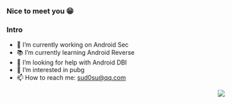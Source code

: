 ### Nice to meet you 😁

### Intro

- 📱 I’m currently working on Android Sec
- 📚 I’m currently learning Android Reverse
- 🤔 I’m looking for help with Android DBI
- 💖 I’m interested in pubg
- 📫 How to reach me: [sud0su@qq.com](mailto:sud0su@qq.com)

[<img align="right" src="https://github-readme-stats.vercel.app/api?username=Ch3nYe&theme=monokai&show_icons=true">](https://github.com/Ch3nYe)
